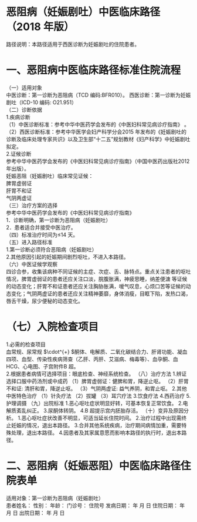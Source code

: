 # 恶阻病（妊娠剧吐）中医临床路径 （2018 年版）  
路径说明：本路径适用于西医诊断为妊娠剧吐的住院患者。  
# 一、恶阻病中医临床路径标准住院流程  
（一）适用对象  
中医诊断：第一诊断为恶阻病（TCD 编码:BFR010）。 西医诊断：第一诊断为妊娠剧吐（ICD-10 编码: O21.951）  
（二）诊断依据  
1.疾病诊断  
（1）中医诊断标准：参考中华中医药学会发布的《中医妇科常见病诊疗指南》 。 （2）西医诊断标准：参考中华医学会妇产科学分会2015 年发布的《妊娠剧吐的诊断及临床处理专家共识》以及卫生部“十二五”规划教材《妇产科学》中妊娠剧吐拟定。  
2.证候诊断  
参考中华中医药学会发布的《中医妇科常见病诊疗指南》（中国中医药出版社2012 年出版）。  
妊娠恶阻（妊娠剧吐）临床常见证候：  
脾胃虚弱证  
肝胃不和证  
气阴两虚证  
（三）治疗方案的选择  
参考中华中医药学会发布的《中医妇科常见病诊疗指南》  
1．诊断明确，第一诊断为恶阻病（妊娠剧吐）  
2．患者适合并接受中医治疗。  
（四）标准治疗时间为≤14 天。  
（五）进入路径标准  
1.第一诊断必须符合恶阻病（妊娠剧吐）  
2.其他原因引起的妊娠期间剧烈呕吐，不进入本路径。  
（六）中医证候学观察  
四诊合参，收集该病种不同证候的主症、次症、舌、脉特点。重点关注患者的呕吐情况，脾胃虚弱证的患者还应关注口淡，脘腹胀满，神疲思睡，纳差便溏 等证候的动态变化；肝胃不和证患者还应关注胸胁胀满，嗳气叹息，心烦口苦等证候的动态变化；气阴两虚证的患者还应关注精神萎靡，身体消瘦，目眶下陷，发热口渴，唇舌干燥，尿少便秘的动态变化。  
# （七）入院检查项目  
1.必需的检查项目  
血常规、尿常规 $\cdot^{+} $酮体、电解质、二氧化碳结合力、肝肾功能、凝血四项、血型、传染性疾病筛查（乙肝、丙肝、艾滋病、梅毒等）、血孕酮、血HCG、心电图、子宫附件B 超。  
2.根据患者病情可选择项目：眼底检查、神经系统检查。 （八）治疗方法 1.辨证选择口服中药汤剂或中成药  （1）脾胃虚弱证：健脾和胃，降逆止呕。 （2）肝胃不和证: 清肝和胃，降逆止呕。 （3）气阴两虚证: 益气养阴，和胃止呕。 2.其他中医特色治疗 （1）针灸疗法 （2）拔罐 （3）耳穴疗法 3.饮食疗法 4.西药治疗  5.护理调摄 （九）出院标准 1.恶心呕吐症状明显好转，可基本恢复正常饮食。 2.电解质紊乱纠正。 3.尿酮体转阴。 4.B 超提示宫内胚胎存活。 （十）变异及原因分析。 1.恶心呕吐症状改善不明显，可适当延长住院时间。 2.治疗过程中出现需终止妊娠的情况，退出本路径。 3.合并其他系统疾病，治疗期间病情加重，需要特殊处理，退出本路径。 4.因患者及其家属意愿而影响本路径的执行时，退出本路径。  
# 二、恶阻病（妊娠恶阻）中医临床路径住院表单  
适用对象：第一诊断为恶阻病（妊娠剧吐）  
患者姓名：           性别：      年龄：     门诊号：      住院号            发病日期：     年   月   日 住院日期：    年   月   日  出院日期：  年   月   日  